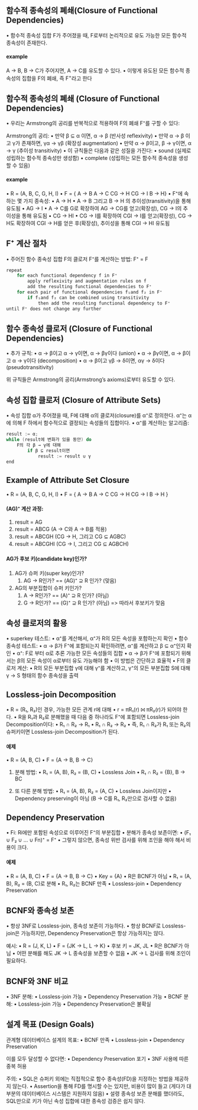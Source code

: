 ## 함수적 종속성의 폐쇄(Closure of Functional Dependencies)
•	함수적 종속성 집합 F가 주어졌을 때, F로부터 논리적으로 유도 가능한 모든 함수적 종속성이 존재한다.
#### example
A → B, B → C가 주어지면, A → C를 유도할 수 있다.
•	이렇게 유도된 모든 함수적 종속성의 집합을 F의 폐쇄, 즉 F<sup>+</sup>라고 한다
## 함수적 종속성의 폐쇄 (Closure of Functional Dependencies)
•	우리는 Armstrong의 공리를 반복적으로 적용하여 F의 폐쇄 F⁺를 구할 수 있다:

Armstrong의 공리:
•	만약 β ⊆ α 이면, α → β (반사성 reflexivity)
•	만약 α → β 이고 γ가 존재하면, γα → γβ (확장성 augmentation)
•	만약 α → β이고, β → γ이면, α → γ (추이성 transitivity)
•	이 규칙들은 다음과 같은 성질을 가진다:
•	sound (실제로 성립하는 함수적 종속성만 생성함)
•	complete (성립하는 모든 함수적 종속성을 생성할 수 있음)
#### example
•	R = (A, B, C, G, H, I)
•	F = {
	A → B
	A → C
	CG → H
	CG → I
	B → H}
•	F⁺에 속하는 몇 가지 종속성:
•	A → H
	•	A → B 그리고 B → H 의 추이성(transitivity)을 통해 유도됨
•	AG → I
	•	A → C를 G로 확장하여 AG → CG를 얻고(확장성), CG → I의 추이성을 통해 유도됨
•	CG → HI
	•	CG → I를 확장하여 CGI → I를 얻고(확장성), CG → H도 확장하여 CGI → H를 얻은 후(확장성), 추이성을 통해 CGI → HI 유도됨

## F⁺ 계산 절차
•	주어진 함수 종속성 집합 F의 클로저 F⁺를 계산하는 방법:
F⁺ = F
```c
repeat
	for each functional dependency f in F⁺
		apply reflexivity and augmentation rules on f
		add the resulting functional dependencies to F⁺
	for each pair of functional dependencies f₁and f₂ in F⁺
		if f₁and f₂ can be combined using transitivity
			then add the resulting functional dependency to F⁺
until F⁺ does not change any further
```

## 함수 종속성 클로저 (Closure of Functional Dependencies)
•	추가 규칙:
•	α → β이고 α → γ이면, α → βγ이다 (union)
•	α → βγ이면, α → β이고 α → γ이다 (decomposition)
•	α → β이고 γβ → δ이면, αγ → δ이다 (pseudotransitivity)

위 규칙들은 Armstrong의 공리(Armstrong’s axioms)로부터 유도할 수 있다.
## 속성 집합 클로저 (Closure of Attribute Sets)
•	속성 집합 α가 주어졌을 때, F에 대해 α의 클로저(closure)를 α⁺로 정의한다.
α⁺는 α에 의해 F 하에서 함수적으로 결정되는 속성들의 집합이다.
•	α⁺를 계산하는 알고리즘:

```c
result := α;
while (result에 변화가 있을 동안) do
    F의 각 β → γ에 대해
        if β ⊆ result이면
            result := result ∪ γ
end
```
## Example of Attribute Set Closure
•	R = (A, B, C, G, H, I)
•	F = {
	A → B
	A → C
	CG → H
	CG → I
	B → H
	}
#### (AG)⁺ 계산 과정:
1.	result = AG
2.	result = ABCG (A → C와 A → B를 적용)
3.	result = ABCGH (CG → H, 그리고 CG ⊆ AGBC)
4.	result = ABCGHI (CG → I, 그리고 CG ⊆ AGBCH)
#### AG가 후보 키(candidate key)인가?
1.	AG가 슈퍼 키(super key)인가?
	1.	AG → R인가? == (AG)⁺ ⊇ R 인가? (맞음)
2.	AG의 부분집합이 슈퍼 키인가?
	1.	A → R인가? == (A)⁺ ⊇ R 인가? (아님)
	2.	G → R인가? == (G)⁺ ⊇ R 인가? (아님)
=> 따라서 후보키가 맞음
## 속성 클로저의 활용
•	superkey 테스트:
	•	α⁺를 계산해서, α⁺가 R의 모든 속성을 포함하는지 확인
•	함수 종속성 테스트:
	•	α → β가 F⁺에 포함되는지 확인하려면, α⁺를 계산하고 β ⊆ α⁺인지 확인
	• α⁺: F로 부터 α로 추론 가능한 모든 속성들의 집합
	• α → β가 F⁺에 포함되기 위해서는 β의 모든 속성이 α로부터 유도 가능해야 함
	•	이 방법은 간단하고 효율적
•	F의 클로저 계산:
	•	R의 모든 부분집합 γ에 대해 γ⁺를 계산하고, γ⁺의 모든 부분집합 S에 대해 γ → S 형태의 함수 종속성을 출력
## Lossless-join Decomposition
•	R = (R₁, R₂)인 경우, 가능한 모든 관계 r에 대해
	•	r = πR₁(r) ⨝ πR₂(r)가 되어야 한다.
•	R을 R₁과 R₂로 분해했을 때 다음 중 하나라도 F⁺에 포함되면 Lossless-join Decomposition이다:
	•	R₁ ∩ R₂ → R₁
	•	R₁ ∩ R₂ → R₂
•	즉, R₁ ∩ R₂가 R₁ 또는 R₂의 슈퍼키이면 Lossless-join Decomposition가 된다.
#### 예제
•	R = (A, B, C)
•	F = {A → B, B → C}
1. 분해 방법:
	•	R₁ = (A, B), R₂ = (B, C)
	•	Lossless Join
	•	R₁ ∩ R₂ = {B}, B → BC

2. 또 다른 분해 방법:
	•	R₁ = (A, B), R₂ = (A, C)
	•	Lossless Join이지만
	•	Dependency preserving이 아님 (B → C를 R₁, R₂만으로 검사할 수 없음)
## Dependency Preservation
•	Fi: Ri에만 포함된 속성으로 이루어진 F⁺의 부분집합
	•	분해가 종속성 보존이면:
	•	(F₁ ∪ F₂ ∪ … ∪ Fn)⁺ = F⁺
	•	그렇지 않으면, 종속성 위반 검사를 위해 조인을 해야 해서 비용이 크다.
#### 예제
•	R = (A, B, C)
•	F = {A → B, B → C}
•	Key = {A}
•	R은 BCNF가 아님
•	R₁ = (A, B), R₂ = (B, C)로 분해
	•	R₁, R₂는 BCNF 만족
	•	Lossless-join
	•	Dependency Preservation
## BCNF와 종속성 보존
•	항상 3NF로 Lossless-join, 종속성 보존이 가능하다.
•	항상 BCNF로 Lossless-join은 가능하지만, Dependency Preservation은 항상 가능하지는 않다.

예시:
	•	R = (J, K, L)
	•	F = {JK → L, L → K}
	•	후보 키 = JK, JL
	•	R은 BCNF가 아님
	•	어떤 분해를 해도 JK → L 종속성을 보존할 수 없음
	•	JK → L 검사를 위해 조인이 필요하다.
## BCNF와 3NF 비교
•	3NF 분해:
	•	Lossless-join 가능
	•	Dependency Preservation 가능
•	BCNF 분해:
	•	Lossless-join 가능
	•	Dependency Preservation은 불확실
## 설계 목표 (Design Goals)
관계형 데이터베이스 설계의 목표:
	•	BCNF 만족
	•	Lossless-join
	•	Dependency Preservation

이를 모두 달성할 수 없다면:
	•	Dependency Preservation 포기
	•	3NF 사용에 따른 중복 허용

주의:
	•	SQL은 슈퍼키 외에는 직접적으로 함수 종속성(FD)을 지정하는 방법을 제공하지 않는다.
	•	Assertion을 통해 FD를 명시할 수는 있지만, 비용이 많이 들고 (게다가 대부분의 데이터베이스 시스템은 지원하지 않음)
	•	설령 종속성 보존 분해를 했더라도, SQL만으로 키가 아닌 속성 집합에 대한 종속성 검증은 쉽지 않다.